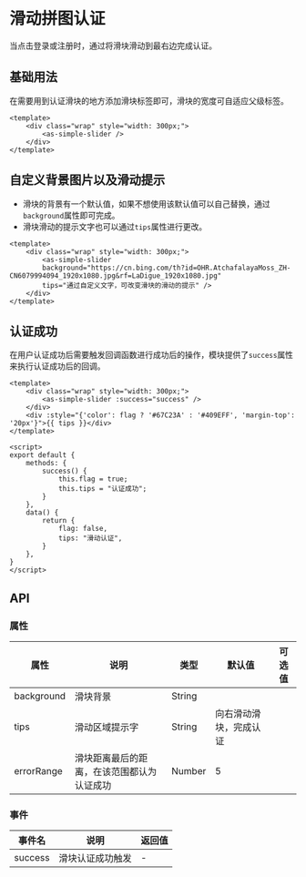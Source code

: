 # 滑动拼图认证
当点击登录或注册时，通过将滑块滑动到最右边完成认证。
## 基础用法
在需要用到认证滑块的地方添加滑块标签即可，滑块的宽度可自适应父级标签。

<CodeRun auto editable>

```vue
<template>
    <div class="wrap" style="width: 300px;">
        <as-simple-slider />
    </div>
</template>
```

</CodeRun>

## 自定义背景图片以及滑动提示
- 滑块的背景有一个默认值，如果不想使用该默认值可以自己替换，通过`background`属性即可完成。
- 滑块滑动的提示文字也可以通过`tips`属性进行更改。

<CodeRun auto editable="true">

```vue
<template>
    <div class="wrap" style="width: 300px;">
        <as-simple-slider 
        background="https://cn.bing.com/th?id=OHR.AtchafalayaMoss_ZH-CN6079994094_1920x1080.jpg&rf=LaDigue_1920x1080.jpg" 
        tips="通过自定义文字，可改变滑块的滑动的提示" />
    </div>
</template>
```

</CodeRun>

## 认证成功
在用户认证成功后需要触发回调函数进行成功后的操作，模块提供了`success`属性来执行认证成功后的回调。

<CodeRun auto editable="true">

```vue
<template>
    <div class="wrap" style="width: 300px;">
        <as-simple-slider :success="success" />
    </div>
    <div :style="{'color': flag ? '#67C23A' : '#409EFF', 'margin-top': '20px'}">{{ tips }}</div>
</template>

<script>
export default {
    methods: {
        success() {
            this.flag = true;
            this.tips = "认证成功";
        }
    },
    data() {
        return {
            flag: false,
            tips: "滑动认证",
        }
    },
}
</script>
```

</CodeRun>

## API
### 属性
| 属性          | 说明         | 类型    | 默认值 | 可选值 |
| ------------- | ------------ | ------- | ------ | ------ |
| background   | 滑块背景  | String  |   | |
| tips          | 滑动区域提示字| String  | 向右滑动滑块，完成认证      | |
| errorRange  | 滑块距离最后的距离，在该范围都认为认证成功 | Number | 5 | |

### 事件
| 事件名  | 说明             | 返回值 |
| ------- | ---------------- | ------ |
| success | 滑块认证成功触发 | - |

<script setup>
    import {onMounted} from "vue";
    import {initPage} from "../../../.vitepress/theme/customer";


    onMounted(() => {
        initPage();
    });
</script>
